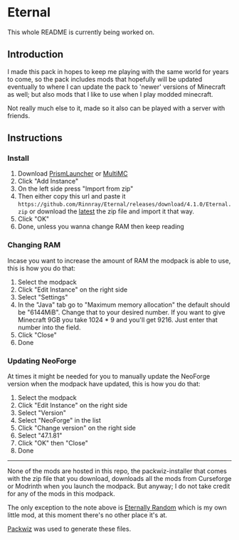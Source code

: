 # Eternal

This whole README is currently being worked on.

## Introduction

I made this pack in hopes to keep me playing with the same world for years to come, so the pack includes mods that hopefully will be updated eventually to where I can update the pack to 'newer' versions of Minecraft as well; but also mods that I like to use when I play modded minecraft.

Not really much else to it, made so it also can be played with a server with friends.

## Instructions

### Install

1. Download [PrismLauncher](https://prismlauncher.org/download/) or [MultiMC](https://multimc.org/#Download)
2. Click "Add Instance"
3. On the left side press "Import from zip"
4. Then either copy this url and paste it `https://github.com/Rinnray/Eternal/releases/download/4.1.0/Eternal.zip` or download the [latest](https://github.com/Rinnray/Eternal/releases) the zip file and import it that way.
5. Click "OK"
6. Done, unless you wanna change RAM then keep reading

### Changing RAM

Incase you want to increase the amount of RAM the modpack is able to use, this is how you do that:

1. Select the modpack
2. Click "Edit Instance" on the right side
3. Select "Settings"
4. In the "Java" tab go to "Maximum memory allocation" the default should be "6144MiB". Change that to your desired number. If you want to give Minecraft 9GB you take 1024 \* 9 and you'll get 9216. Just enter that number into the field.
5. Click "Close"
6. Done

### Updating NeoForge

At times it might be needed for you to manually update the NeoForge version when the modpack have updated, this is how you do that:

1. Select the modpack
2. Click "Edit Instance" on the right side
3. Select "Version"
4. Select "NeoForge" in the list
5. Click "Change version" on the right side
6. Select "47.1.81"
7. Click "OK" then "Close"
8. Done

---

None of the mods are hosted in this repo, the packwiz-installer that comes with the zip file that you download, downloads all the mods from Curseforge or Modrinth when you launch the modpack.
But anyway; I do not take credit for any of the mods in this modpack.

The only exception to the note above is [Eternally Random](https://github.com/Rinnray/Eternal/blob/main/mods/eternally-random.jar) which is my own little mod, at this moment there's no other place it's at.

[Packwiz](https://github.com/comp500/packwiz) was used to generate these files.
